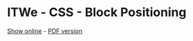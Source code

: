 # ITWe - CSS - Block Positioning

[Show online](https://gitshow.net/gh/DIFS-Teaching/slides@main/en/itwe/p05_css_block_positioning) - [PDF version](https://raw.githubusercontent.com/DIFS-Teaching/slides/main/en/itwe/p05_css_block_positioning/p05_css_block_positioning.pdf)

